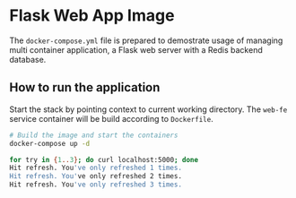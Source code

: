 # Flask Web App Image

The `docker-compose.yml` file is prepared to demostrate usage of managing multi container application, a Flask web server with a Redis backend database.

## How to run the application

Start the stack by pointing context to current working directory. The `web-fe` service container will be build according to `Dockerfile`.

```bash
# Build the image and start the containers
docker-compose up -d
```

```bash
for try in {1..3}; do curl localhost:5000; done
Hit refresh. You've only refreshed 1 times.
Hit refresh. You've only refreshed 2 times.
Hit refresh. You've only refreshed 3 times.
```